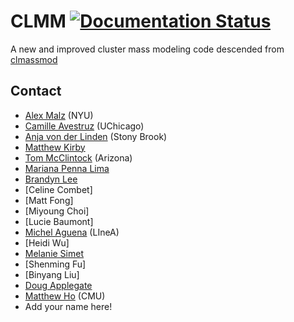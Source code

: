 

# CLMM [![Documentation Status](https://readthedocs.org/projects/clmm/badge/?version=master)](https://clmm.readthedocs.io/en/master/?badge=master)

A new and improved cluster mass modeling code descended from [clmassmod](https://github.com/LSSTDESC/clmassmod)

## Contact

* [Alex Malz](https://github.com/aimalz) (NYU)
* [Camille Avestruz](https://github.com/cavestruz) (UChicago)
* [Anja von der Linden](https://github.com/anjavdl) (Stony Brook)
* [Matthew Kirby](https://github.com/matthewkirby)
* [Tom McClintock](https://github.com/tmcclintock) (Arizona)
* [Mariana Penna Lima](https://github.com/pennalima)
* [Brandyn Lee](https://github.com/brandynlee)
* [Celine Combet]
* [Matt Fong]
* [Miyoung Choi]
* [Lucie Baumont]
* [Michel Aguena](https://github.com/m-aguena) (LIneA)
* [Heidi Wu]
* [Melanie Simet](https://github.com/msimet)
* [Shenming Fu]
* [Binyang Liu]
* [Doug Applegate](https://github.com/deapplegate)
* [Matthew Ho](https://github.com/maho3) (CMU)
* Add your name here!
